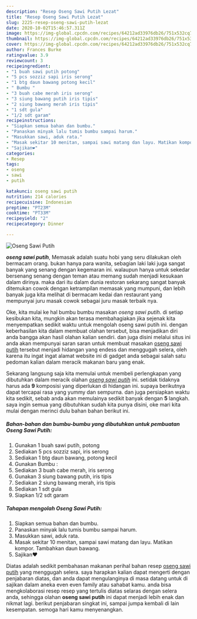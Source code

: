 ```yaml
---
description: "Resep Oseng Sawi Putih Lezat"
title: "Resep Oseng Sawi Putih Lezat"
slug: 2225-resep-oseng-sawi-putih-lezat
date: 2020-10-02T15:46:57.311Z
image: https://img-global.cpcdn.com/recipes/64212ad33976db26/751x532cq70/oseng-sawi-putih-foto-resep-utama.jpg
thumbnail: https://img-global.cpcdn.com/recipes/64212ad33976db26/751x532cq70/oseng-sawi-putih-foto-resep-utama.jpg
cover: https://img-global.cpcdn.com/recipes/64212ad33976db26/751x532cq70/oseng-sawi-putih-foto-resep-utama.jpg
author: Frances Burke
ratingvalue: 3.9
reviewcount: 3
recipeingredient:
- "1 buah sawi putih potong"
- "5 pcs sozziz sapi iris serong"
- "1 btg daun bawang potong kecil"
- " Bumbu "
- "3 buah cabe merah iris serong"
- "3 siung bawang putih iris tipis"
- "2 siung bawang merah iris tipis"
- "1 sdt gula"
- "1/2 sdt garam"
recipeinstructions:
- "Siapkan semua bahan dan bumbu."
- "Panaskan minyak lalu tumis bumbu sampai harum."
- "Masukkan sawi, aduk rata."
- "Masak sekitar 10 menitan, sampai sawi matang dan layu. Matikan kompor. Tambahkan daun bawang."
- "Sajikan❤️"
categories:
- Resep
tags:
- oseng
- sawi
- putih

katakunci: oseng sawi putih 
nutrition: 214 calories
recipecuisine: Indonesian
preptime: "PT23M"
cooktime: "PT33M"
recipeyield: "2"
recipecategory: Dinner

---
```



![Oseng Sawi Putih](https://img-global.cpcdn.com/recipes/64212ad33976db26/751x532cq70/oseng-sawi-putih-foto-resep-utama.jpg)

<b><i>oseng sawi putih</i></b>, Memasak adalah suatu hobi yang seru dilakukan oleh bermacam orang. bukan hanya para wanita, sebagian laki laki juga sangat banyak yang senang dengan kegemaran ini. walaupun hanya untuk sekedar bersenang senang dengan teman atau memang sudah menjadi kesukaan dalam dirinya. maka dari itu dalam dunia restoran sekarang sangat banyak ditemukan cowok dengan ketrampilan memasak yang mumpuni, dan lebih banyak juga kita melihat di bermacam kedai dan restaurant yang mempunyai juru masak cowok sebagai juru masak terbaik nya.

Oke, kita mulai ke hal bumbu bumbu masakan <i>oseng sawi putih</i>. di setiap kesibukan kita, mungkin akan terasa membahagiakan jika sejenak kita menyempatkan sedikit waktu untuk mengolah oseng sawi putih ini. dengan keberhasilan kita dalam membuat olahan tersebut, bisa menjadikan diri anda bangga akan hasil olahan kalian sendiri. dan juga disini melalui situs ini anda akan mempunyai saran saran untuk membuat masakan <u>oseng sawi putih</u> tersebut menjadi hidangan yang endess dan menggugah selera, oleh karena itu ingat ingat alamat website ini di gadget anda sebagai salah satu pedoman kalian dalam meracik makanan baru yang enak.




Sekarang langsung saja kita memulai untuk membeli perlengkapan yang dibutuhkan dalam meracik olahan <u><i>oseng sawi putih</i></u> ini. setidak tidaknya harus ada <b>9</b> komposisi yang diperlukan di hidangan ini. supaya berikutnya dapat tercapai rasa yang yummy dan sempurna. dan juga persiapkan waktu kita sedikit, sebab anda akan memulainya sedikit banyak dengan <b>5</b> langkah. saya ingin semua yang dibutuhkan sudah kita punya disini, oke mari kita mulai dengan merinci dulu bahan bahan berikut ini.

<!--inarticleads1-->

##### Bahan-bahan dan bumbu-bumbu yang dibutuhkan untuk pembuatan Oseng Sawi Putih:

1. Gunakan 1 buah sawi putih, potong
1. Sediakan 5 pcs sozziz sapi, iris serong
1. Sediakan 1 btg daun bawang, potong kecil
1. Gunakan  Bumbu :
1. Sediakan 3 buah cabe merah, iris serong
1. Gunakan 3 siung bawang putih, iris tipis
1. Sediakan 2 siung bawang merah, iris tipis
1. Sediakan 1 sdt gula
1. Siapkan 1/2 sdt garam




<!--inarticleads2-->

##### Tahapan mengolah Oseng Sawi Putih:

1. Siapkan semua bahan dan bumbu.
1. Panaskan minyak lalu tumis bumbu sampai harum.
1. Masukkan sawi, aduk rata.
1. Masak sekitar 10 menitan, sampai sawi matang dan layu. Matikan kompor. Tambahkan daun bawang.
1. Sajikan❤️




Diatas adalah sedikit pembahasan makanan perihal bahan resep <u>oseng sawi putih</u> yang menggugah selera. saya harapkan kalian dapat mengerti dengan penjabaran diatas, dan anda dapat mengulanginya di masa datang untuk di sajikan dalam aneka even even family atau sahabat kamu. anda bisa mengkolaborasi resep resep yang tertulis diatas selaras dengan selera anda, sehingga olahan <b>oseng sawi putih</b> ini dapat menjadi lebih enak dan nikmat lagi. berikut penjabaran singkat ini, sampai jumpa kembali di lain kesempatan. semoga hari kamu menyenangkan.
